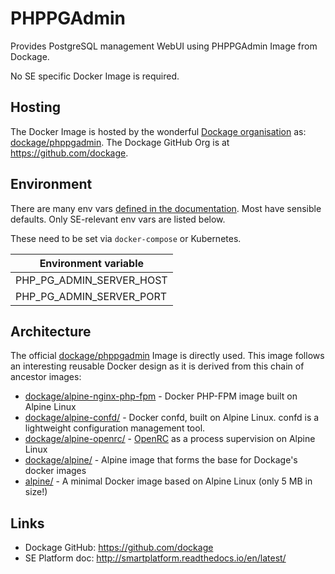 # PHPPGAdmin

Provides PostgreSQL management WebUI using PHPPGAdmin Image from Dockage.

No SE specific Docker Image is required. 


## Hosting

The Docker Image is hosted by the wonderful [Dockage organisation](https://hub.docker.com/u/dockage/)
as: [dockage/phppgadmin](https://hub.docker.com/r/dockage/phppgadmin/).  The Dockage GitHub Org is at
https://github.com/dockage.

## Environment

There are many env vars [defined in the documentation](https://github.com/dockage/phppgadmin). Most have sensible defaults.
Only SE-relevant env vars  are listed below. 
 
These need to be set via `docker-compose` or Kubernetes.

|Environment variable|
|---|
|PHP_PG_ADMIN_SERVER_HOST|
|PHP_PG_ADMIN_SERVER_PORT|

## Architecture

The official [dockage/phppgadmin](https://hub.docker.com/r/dockage/phppgadmin/) Image is directly used.
This image follows an interesting reusable Docker design as it is derived from this chain of ancestor images:

* [dockage/alpine-nginx-php-fpm](https://hub.docker.com/r/dockage/alpine-php-fpm/) - Docker PHP-FPM image built on Alpine Linux
* [dockage/alpine-confd/](https://hub.docker.com/r/dockage/alpine-confd/) - Docker confd, built on Alpine Linux. confd is a lightweight configuration management tool.
* [dockage/alpine-openrc/](https://hub.docker.com/r/dockage/alpine-openrc/) - [OpenRC](https://en.wikipedia.org/wiki/OpenRC) as a process supervision on Alpine Linux
* [dockage/alpine/](https://hub.docker.com/r/dockage/alpine/) - Alpine image that forms the base for Dockage's docker images
* [alpine/](https://hub.docker.com/_/alpine/) - A minimal Docker image based on Alpine Linux (only 5 MB in size!)

## Links

* Dockage GitHub: https://github.com/dockage
* SE Platform doc: http://smartplatform.readthedocs.io/en/latest/

